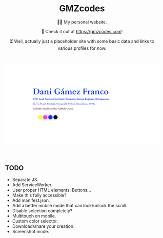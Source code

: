 <h1 align="center">GMZcodes</h1>

<p align="center">
    👨‍💻 My personal website.
</p><p align="center">
    🚀 Check it out at <a href="https://gmzcodes.com">https://gmzcodes.com</a>!
</p><p align="center">
    ⏳ Well, actually just a placeholder site with some basic data and links to various profiles for now.
</p>

<br />


<p align="center">
    <a href="https://gmzcodes.com" target="_blank">
        <img src="./static/images/og-images/dani-gamez-franco-personal-website.png" width="512" />
    </a>
</p>

<br />

TODO
----

- Separate JS.
- Add ServiceWorker.
- User proper HTML elements: Buttons...
- Make this fully accessible?
- Add manifest.json.
- Add a better mobile mode that can lock/unlock the scroll.
- Disable selection completely?
- Multitouch on mobile.
- Custom color selector.
- Download/share your creation.
- Screenshot mode.